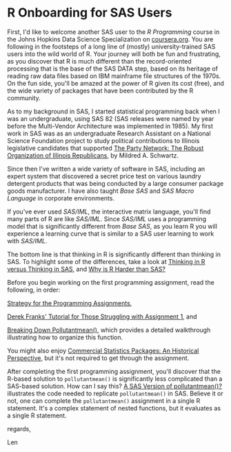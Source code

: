 # R Onboarding for SAS Users

First, I'd like to welcome another SAS user to the *R Programming* course in the Johns Hopkins Data Science Specialization on [coursera.org](http://www.coursera.org). You are following in the footsteps of a long line of \(mostly\) university-trained SAS users into the wild world of R. Your journey will both be fun and frustrating, as you discover that R is much different than the record-oriented processing that is the base of the SAS DATA step, based on its heritage of reading raw data files based on IBM mainframe file structures of the 1970s. On the fun side, you'll be amazed at the power of R given its cost \(free\), and the wide variety of packages that have been contributed by the R community.

As to my background in SAS, I started statistical programming back when I was an undergraduate, using SAS 82 (SAS releases were named by year before the Multi-Vendor Architecture was implemented in 1985). My first work in SAS was as an undergraduate Research Assistant on a National Science Foundation project to study political contributions to Illinois legislative candidates that supported [The Party Network: The Robust Organization of Illinois Republicans](http://www.amazon.com/Party-Network-Organization-Illinois-Republicans/dp/0299124541/ref=sr_1_1?ie=UTF8&qid=1465088282&sr=8-1&keywords=the+party+network+mildred+schwartz), by Mildred A. Schwartz.

Since then I've written a wide variety of software in SAS, including an expert system that discovered a secret price test on various laundry detergent products that was being conducted by a large consumer package goods manufacturer. I have also taught *Base SAS* and *SAS Macro Language* in corporate environments.

If you've ever used *SAS/IML*, the interactive matrix language, you'll find many parts of R are like *SAS/IML*. Since *SAS/IML* uses a programming model that is significantly different from *Base SAS*, as you learn R you will experience a learning curve that is similar to a SAS user learning to work with *SAS/IML*.

The bottom line is that thinking in R is significantly different than thinking in SAS. To highlight some of the differences, take a look at [Thinking in R versus Thinking in SAS](https://github.com/lgreski/datasciencectacontent/blob/master/markdown/exampleSortRvsSAS.md), and [Why is R Harder than SAS?](https://github.com/lgreski/datasciencectacontent/blob/master/markdown/whyIsRHarderThanSAS.md)

Before you begin working on the first programming assignment, read the following, in order:

[Strategy for the Programming Assignments](https://github.com/lgreski/datasciencectacontent/blob/master/markdown/makeItRun.md),

[Derek Franks' Tutorial for Those Struggling with Assignment 1](https://github.com/derekfranks/practice_assignment), and

[Breaking Down Pollutantmean()](https://github.com/lgreski/datasciencectacontent/blob/master/markdown/rprog-discussPollutantmean.md), which provides a detailed walkthrough illustrating how to organize this function.

You might also enjoy [Commercial Statistics Packages: An Historical Perspective](https://github.com/lgreski/datasciencectacontent/blob/master/markdown/statsPackagesHistory.md), but it's not required to get through the assignment.

After completing the first programming assignment, you'll discover that the R-based solution to `pollutantmean()` is significantly less complicated than a SAS-based solution. How can I say this? [A SAS Version of pollutantmean()?](https://github.com/lgreski/datasciencectacontent/blob/master/markdown/rprog-pollutantmeanSASVersion.md) illustrates the code needed to replicate `pollutantmean()` in SAS. Believe it or not, one can complete the `pollutantmean()` assignment in a single R statement. It's a complex statement of nested functions, but it evaluates as a single R statement.  

regards,

Len
